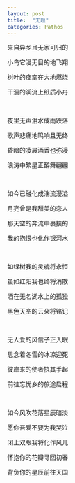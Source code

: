 ```yaml
---
layout: post
title:  "无题"
categories: Pathos
---
```


来自异乡且无家可归的

小鸟它漫无目的地飞翔

树叶的痉挛在大地燃烧

干涸的溪流上纸质小舟

<br>

夜里无声泪水成雨跌落

歌声悲痛地鸣响且无终

昏暗的凌晨酒香也弥漫

浪涛中繁星正醉舞翩翩

<br>

如今已融化成湍流漫溢

月亮曾是我甜美的恋人

那天空的奔流中裹挟的

我的抱恨也化作银河水

<br>

如绿树我的灵魂将永恒

虽如红阳我也终将消散

洒在无名湖水上的孤独

黑色天空的云朵将铭记

<br>

无人爱的风信子正入眠

思念着冬雪的冰凉迎死

彼岸来的使者执其手起

前往忘忧乡的旅途启程

<br>

如今风吹花落星辰暗淡

愿你吾爱不要为我哭泣

闭上双眼我将化作风儿

怀抱你的花瓣寻回初春

背负你的星辰前往天国
